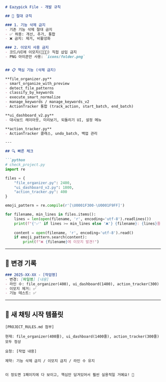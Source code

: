 ```markdown
# Eazypick File - 개발 규칙

## 🚨 절대 규칙

### 1. 기능 삭제 금지
- 기존 기능 삭제 절대 금지
- ✅ 허용: 개선, 추가, 통합
- ❌ 금지: 제거, 비활성화

### 2. 이모지 사용 금지
- 코드/UI에 이모지(📁✅🔧) 직접 삽입 금지
- PNG 아이콘만 사용: `icons/folder.png`


## 📋 핵심 기능 (삭제 금지)

**file_organizer.py**
- smart_organize_with_preview
- detect_file_patterns
- classify_by_keywords
- execute_smart_normalize
- manage_keywords / manage_keywords_v2
- ActionTracker 통합 (track_action, start_batch, end_batch)

**ui_dashboard_v2.py**
- 대시보드 레이아웃, 미리보기, 되돌리기 UI, 설정 메뉴

**action_tracker.py**
- ActionTracker 클래스, undo_batch, 백업 관리

---

## 🔍 빠른 체크

```python
# check_project.py
import re

files = {
    "file_organizer.py": 2400,
    "ui_dashboard_v2.py": 1800,
    "action_tracker.py": 400
}

emoji_pattern = re.compile(r'[\U0001F300-\U0001F9FF]')

for filename, min_lines in files.items():
    lines = len(open(filename, 'r', encoding='utf-8').readlines())
    print(f"{'✅' if lines >= min_lines else '❌'} {filename}: {lines}줄")
    
    content = open(filename, 'r', encoding='utf-8').read()
    if emoji_pattern.search(content):
        print(f"❌ {filename}에 이모지 발견!")
```

---

## 📝 변경 기록

```markdown
### 2025-XX-XX - [작업명]
- 변경: [파일명] [내용]
- 라인 수: file_organizer(400), ui_dashboard(1400), action_tracker(300)
- 이모지 제거: ✅
- 기능 테스트: ✅
```

---

## 🎯 새 채팅 시작 템플릿

```
[PROJECT_RULES.md 첨부]

현재: file_organizer(400줄), ui_dashboard(1400줄), action_tracker(300줄) 모두 정상

요청: [작업 내용]

제약: 기능 삭제 금지 / 이모지 금지 / 라인 수 유지
```
```

이 정도면 1페이지에 다 보이고, 핵심만 담겨있어서 훨씬 실용적일 거예요! 💪